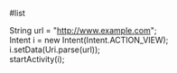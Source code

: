 #list

  String url = "http://www.example.com";  
  Intent i = new Intent(Intent.ACTION_VIEW);  
  i.setData(Uri.parse(url));  
  startActivity(i);  
